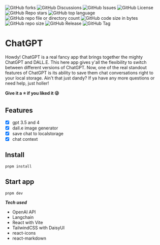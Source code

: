 ![GitHub forks](https://img.shields.io/github/forks/james-gates-0212/chatgpt?style=flat)
![GitHub Discussions](https://img.shields.io/github/discussions/james-gates-0212/chatgpt)
![GitHub Issues](https://img.shields.io/github/issues/james-gates-0212/chatgpt)
![GitHub License](https://img.shields.io/github/license/james-gates-0212/chatgpt)
![GitHub Repo stars](https://img.shields.io/github/stars/james-gates-0212/chatgpt?style=flat)
![GitHub top language](https://img.shields.io/github/languages/top/james-gates-0212/chatgpt)
![GitHub repo file or directory count](https://img.shields.io/github/directory-file-count/james-gates-0212/chatgpt)
![GitHub code size in bytes](https://img.shields.io/github/languages/code-size/james-gates-0212/chatgpt)
![GitHub repo size](https://img.shields.io/github/repo-size/james-gates-0212/chatgpt)
![GitHub Release](https://img.shields.io/github/v/release/james-gates-0212/chatgpt)
![GitHub Tag](https://img.shields.io/github/v/tag/james-gates-0212/chatgpt)

# ChatGPT

Howdy! ChatGPT is a real fancy app that brings together the mighty ChatGPT and DALL.E. This here app gives y'all the flexibility to switch between different versions of ChatGPT. Now, one of the real standout features of ChatGPT is its ability to save them chat conversations right to your local storage. Ain't that just dandy? If ya have any more questions or need help, just holler!

**Give it a ⭐ if you liked it 😜**

## Features

- [x] gpt 3.5 and 4
- [x] dall.e image generator
- [x] save chat to localstorage
- [x] chat context

## Install

```bash
pnpm install
```

## Start app

```bash
pnpm dev
```

**_Tech used_**

- OpenAI API
- Langchain
- React with Vite
- TailwindCSS with DaisyUI
- react-icons
- react-markdown
